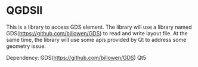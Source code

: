 # QGDSII

This is a library to access GDS element. 
The library will use a library named GDS(https://github.com/billowen/GDS) to read and write layout file. At the same time, the library will use some apis provided by Qt to address some geometry issue.

Dependency:
GDS(https://github.com/billowen/GDS)
Qt5
